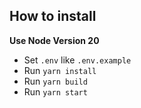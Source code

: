## How to install

**Use Node Version 20**

- Set `.env` like `.env.example`
- Run `yarn install`
- Run `yarn build`
- Run `yarn start`
